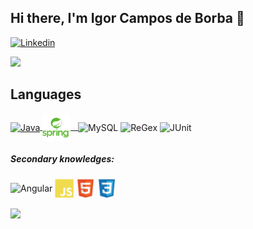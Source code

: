 ## Hi there, I'm Igor Campos de Borba 👋

  [![Linkedin](https://img.shields.io/badge/-LinkedIn-blue?style=flat&logo=Linkedin&logoColor=white)](https://www.linkedin.com/in/igor-campos-de-borba/)

<div>
  <img height="180em" src="https://github-readme-stats.vercel.app/api/top-langs/?username=igorcamposdeborba&layout=compact&langs_count=7&theme=nord&hide=c,c%2B%2B"/>
</div>

## Languages
<div style="display: inline_block">
  <a href="[https://github.com/igorcamposdeborba/JavaExercises](https://github.com/igorcamposdeborba?tab=repositories&q=&type=&language=java&sort=)">
    <img align="center" alt="Java" height="60" width="auto" src="https://cdn.icon-icons.com/icons2/2415/PNG/512/java_original_wordmark_logo_icon_146459.png">
  </a>
  <a href="[[https://github.com/igorcamposdeborba/JavaExercises](https://github.com/igorcamposdeborba/SpringBoot_Angular_site_adocaoPet)]">
  <img align="center" alt="SpringBoot" height="45" width="auto" src="https://github.com/devicons/devicon/blob/master/icons/spring/spring-original-wordmark.svg"> &nbsp
  </a>
  <img align="center" alt="MySQL" height="60" width="auto" src="https://cdn.icon-icons.com/icons2/2415/PNG/512/mysql_original_wordmark_logo_icon_146417.png">
  
  <img align="center" alt="ReGex" height="40" width="auto" src="https://upload.wikimedia.org/wikipedia/commons/thumb/d/d3/Toolbaricon_RegEx.svg/1920px-Toolbaricon_RegEx.svg.png?20140920212741">  
  <img align="center" alt="JUnit" height="25" width="auto" src="https://upload.wikimedia.org/wikipedia/commons/5/59/JUnit_5_Banner.png">

  ##### Secondary knowledges:
  <img align="center" alt="Angular" height="27" width="auto" src="https://brandslogos.com/wp-content/uploads/images/large/angular-logo-1.png"> 
  <img align="center" alt="JavaScript" height="30" width="auto" src="https://raw.githubusercontent.com/devicons/devicon/master/icons/javascript/javascript-plain.svg">
  <img align="center" alt="HTML" height="30" width="auto" src="https://raw.githubusercontent.com/devicons/devicon/master/icons/html5/html5-original.svg">
  <img align="center" alt="CSS" height="30" width="auto" src="https://raw.githubusercontent.com/devicons/devicon/master/icons/css3/css3-original.svg">
</div>
<br>
<a href="https://visitcount.itsvg.in">
  <img src="https://visitcount.itsvg.in/api?id=igorcamposdeborba&label=Profile%20Views&color=0&icon=0&pretty=false" />
</a>
